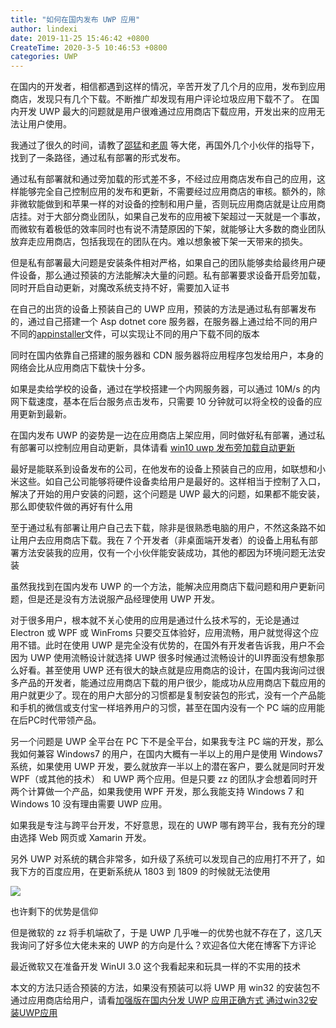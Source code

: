 ```yaml
---
title: "如何在国内发布 UWP 应用"
author: lindexi
date: 2019-11-25 15:46:42 +0800
CreateTime: 2020-3-5 10:46:53 +0800
categories: UWP
---
```


在国内的开发者，相信都遇到这样的情况，辛苦开发了几个月的应用，发布到应用商店，发现只有几个下载。不断推广却发现有用户评论垃圾应用下载不了。
在国内开发 UWP 最大的问题就是用户很难通过应用商店下载应用，开发出来的应用无法让用户使用。

<!--more-->


<!-- csdn -->

我通过了很久的时间，请教了[邵猛](https://www.cnblogs.com/shaomeng )和[老周](http://www.cnblogs.com/tcjiaan/ ) 等大佬，再国外几个小伙伴的指导下，找到了一条路径，通过私有部署的形式发布。

通过私有部署就和通过旁加载的形式差不多，不经过应用商店发布自己的应用，这样能够完全自己控制应用的发布和更新，不需要经过应用商店的审核。额外的，除非微软能做到和苹果一样的对设备的控制和用户量，否则玩应用商店就是让应用商店挂。对于大部分商业团队，如果自己发布的应用被下架超过一天就是一个事故，而微软有着极低的效率同时也有说不清楚原因的下架，就能够让大多数的商业团队放弃走应用商店，包括我现在的团队在内。难以想象被下架一天带来的损失。

但是私有部署最大问题是安装条件相对严格，如果自己的团队能够卖给最终用户硬件设备，那么通过预装的方法能解决大量的问题。私有部署要求设备开启旁加载，同时开启自动更新，对魔改系统支持不好，需要加入证书

在自己的出货的设备上预装自己的 UWP 应用，预装的方法是通过私有部署发布的，通过自己搭建一个 Asp dotnet core 服务器，在服务器上通过给不同的用户不同的[appinstaller](https://lindexi.gitee.io/post/win10-uwp-%E5%AE%89%E8%A3%85%E6%96%87%E4%BB%B6-appinstaller-%E6%A0%BC%E5%BC%8F.html )文件，可以实现让不同的用户下载不同的版本

同时在国内依靠自己搭建的服务器和 CDN 服务器将应用程序包发给用户，本身的网络会比从应用商店下载快十分多。

如果是卖给学校的设备，通过在学校搭建一个内网服务器，可以通过 10M/s 的内网下载速度，基本在后台服务点击发布，只需要 10 分钟就可以将全校的设备的应用更新到最新。

在国内发布 UWP 的姿势是一边在应用商店上架应用，同时做好私有部署，通过私有部署可以控制应用自动更新，具体请看 [win10 uwp 发布旁加载自动更新](https://lindexi.gitee.io/post/win10-uwp-%E5%8F%91%E5%B8%83%E6%97%81%E5%8A%A0%E8%BD%BD%E8%87%AA%E5%8A%A8%E6%9B%B4%E6%96%B0.html )

最好是能联系到设备发布的公司，在他发布的设备上预装自己的应用，如联想和小米这些。如自己公司能够将硬件设备卖给用户是最好的。这样相当于控制了入口，解决了开始的用户安装的问题，这个问题是 UWP 最大的问题，如果都不能安装，那么即使软件做的再好有什么用

至于通过私有部署让用户自己去下载，除非是很熟悉电脑的用户，不然这条路不如让用户去应用商店下载。我在 7 个开发者（非桌面端开发者）的设备上用私有部署方法安装我的应用，仅有一个小伙伴能安装成功，其他的都因为环境问题无法安装

虽然我找到在国内发布 UWP 的一个方法，能解决应用商店下载问题和用户更新问题，但是还是没有方法说服产品经理使用 UWP 开发。

对于很多用户，根本就不关心使用的应用是通过什么技术写的，无论是通过 Electron 或 WPF 或 WinFroms 只要交互体验好，应用流畅，用户就觉得这个应用不错。此时在使用 UWP 是完全没有优势的，在国外有开发者告诉我，用户不会因为 UWP 使用流畅设计就选择 UWP 很多时候通过流畅设计的UI界面没有想象那么好看。甚至使用 UWP 还有很大的缺点就是应用商店的设计，在国内我询问过很多产品的开发者，能通过应用商店下载的用户很少，能成功从应用商店下载应用的用户就更少了。现在的用户大部分的习惯都是复制安装包的形式，没有一个产品能和手机的微信或支付宝一样培养用户的习惯，甚至在国内没有一个 PC 端的应用能在后PC时代带领产品。

另一个问题是 UWP 全平台在 PC 下不是全平台，如果我专注 PC 端的开发，那么我如何兼容 Windows7 的用户，在国内大概有一半以上的用户是使用 Windows7 系统，如果使用 UWP 开发，要么就放弃一半以上的潜在客户，要么就是同时开发 WPF（或其他的技术） 和 UWP 两个应用。但是只要 zz 的团队才会想着同时开两个计算做一个产品，如果我使用 WPF 开发，那么我能支持 Windows 7 和 Windows 10 没有理由需要 UWP 应用。

如果我是专注与跨平台开发，不好意思，现在的 UWP 哪有跨平台，我有充分的理由选择 Web 网页或 Xamarin 开发。

另外 UWP 对系统的耦合非常多，如升级了系统可以发现自己的应用打不开了，如我下方的百度应用，在更新系统从 1803 到 1809 的时候就无法使用

<!-- ![](image/如何在国内发布 UWP 应用/如何在国内发布 UWP 应用0.png) -->

<!-- ![](http://image.acmx.xyz/lindexi%2F20192171128386) -->

<!-- ![](image/如何在国内发布 UWP 应用/如何在国内发布 UWP 应用1.png) -->

![](http://image.acmx.xyz/lindexi%2F201921711362813)

也许剩下的优势是信仰

但是微软的 zz 将手机端砍了，于是 UWP 几乎唯一的优势也就不存在了，这几天我询问了好多位大佬未来的 UWP 的方向是什么？欢迎各位大佬在博客下方评论

最近微软又在准备开发 WinUI 3.0 这个我看起来和玩具一样的不实用的技术

本文的方法只适合预装的方法，如果没有预装可以将 UWP 用 win32 的安装包不通过应用商店给用户，请看[加强版在国内分发 UWP 应用正确方式 通过win32安装UWP应用](https://blog.lindexi.com/post/%E5%8A%A0%E5%BC%BA%E7%89%88%E5%9C%A8%E5%9B%BD%E5%86%85%E5%88%86%E5%8F%91-UWP-%E5%BA%94%E7%94%A8%E6%AD%A3%E7%A1%AE%E6%96%B9%E5%BC%8F-%E9%80%9A%E8%BF%87win32%E5%AE%89%E8%A3%85UWP%E5%BA%94%E7%94%A8.html )

